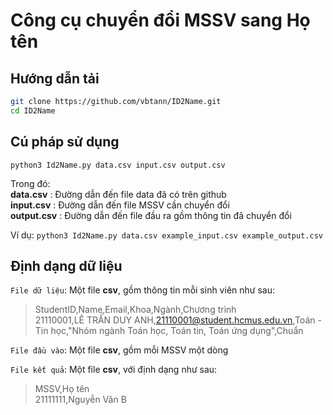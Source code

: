 # Công cụ chuyển đổi MSSV sang Họ tên

## Hướng dẫn tải
```bash
git clone https://github.com/vbtann/ID2Name.git
cd ID2Name
```

## Cú pháp sử dụng
```
python3 Id2Name.py data.csv input.csv output.csv
```

Trong đó: \
    **data.csv** : Đường dẫn đến file data đã có trên github \
    **input.csv** : Đường dẫn đến file MSSV cần chuyển đổi \
    **output.csv** : Đường dẫn đến file đầu ra gồm thông tin đã chuyển đổi
    
Ví dụ: 
`python3 Id2Name.py data.csv example_input.csv example_output.csv`

## Định dạng dữ liệu
`File dữ liệu`: Một file **csv**, gồm thông tin mỗi sinh viên như sau:
>StudentID,Name,Email,Khoa,Ngành,Chương trình\
>21110001,LÊ TRẦN DUY ANH,21110001@student.hcmus.edu.vn,Toán - Tin học,"Nhóm ngành Toán học, Toán tin, Toán ứng dụng",Chuẩn

`File đầu vào`: Một file **csv**, gồm mỗi MSSV một dòng

`File kết quả`: Một file **csv**, với định dạng như sau:
>MSSV,Họ tên\
>21111111,Nguyễn Văn B